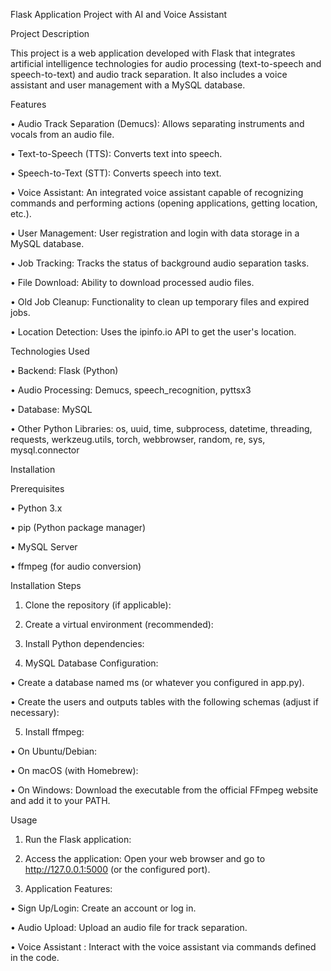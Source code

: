 Flask Application Project with AI and Voice Assistant

Project Description

This project is a web application developed with Flask that integrates artificial intelligence technologies for audio processing (text-to-speech and speech-to-text) and audio track separation. It also includes a voice assistant and user management with a MySQL database.

Features

• Audio Track Separation (Demucs): Allows separating instruments and vocals from an audio file.

• Text-to-Speech (TTS): Converts text into speech.

• Speech-to-Text (STT): Converts speech into text.

• Voice Assistant: An integrated voice assistant capable of recognizing commands and performing actions (opening applications, getting location, etc.).

• User Management: User registration and login with data storage in a MySQL database.

• Job Tracking: Tracks the status of background audio separation tasks.

• File Download: Ability to download processed audio files.

• Old Job Cleanup: Functionality to clean up temporary files and expired jobs.

• Location Detection: Uses the ipinfo.io API to get the user's location.

Technologies Used

• Backend: Flask (Python)

• Audio Processing: Demucs, speech_recognition, pyttsx3

• Database: MySQL

• Other Python Libraries: os, uuid, time, subprocess, datetime, threading, requests, werkzeug.utils, torch, webbrowser, random, re, sys, mysql.connector

Installation

Prerequisites

• Python 3.x

• pip (Python package manager)

• MySQL Server

• ffmpeg (for audio conversion)

Installation Steps

1. Clone the repository (if applicable):

2. Create a virtual environment (recommended):

3. Install Python dependencies:

4. MySQL Database Configuration:

• Create a database named ms (or whatever you configured in app.py).

• Create the users and outputs tables with the following schemas (adjust if necessary):



5. Install ffmpeg:

• On Ubuntu/Debian:

• On macOS (with Homebrew):

• On Windows: Download the executable from the official FFmpeg website and add it to your PATH.



Usage

1. Run the Flask application:

2. Access the application:
Open your web browser and go to http://127.0.0.1:5000 (or the configured port).

3. Application Features:

• Sign Up/Login: Create an account or log in.

• Audio Upload: Upload an audio file for track separation.

• Voice Assistant : Interact with the voice assistant via commands defined in the code.



